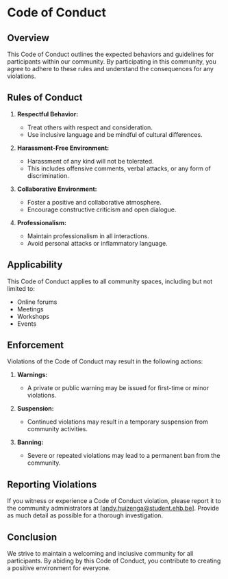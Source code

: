 # Code of Conduct

## Overview

This Code of Conduct outlines the expected behaviors and guidelines for participants within our community. By participating in this community, you agree to adhere to these rules and understand the consequences for any violations.

## Rules of Conduct

1. **Respectful Behavior:**
   - Treat others with respect and consideration.
   - Use inclusive language and be mindful of cultural differences.

2. **Harassment-Free Environment:**
   - Harassment of any kind will not be tolerated.
   - This includes offensive comments, verbal attacks, or any form of discrimination.

3. **Collaborative Environment:**
   - Foster a positive and collaborative atmosphere.
   - Encourage constructive criticism and open dialogue.

4. **Professionalism:**
   - Maintain professionalism in all interactions.
   - Avoid personal attacks or inflammatory language.

## Applicability

This Code of Conduct applies to all community spaces, including but not limited to:
- Online forums
- Meetings
- Workshops
- Events

## Enforcement

Violations of the Code of Conduct may result in the following actions:

1. **Warnings:**
   - A private or public warning may be issued for first-time or minor violations.

2. **Suspension:**
   - Continued violations may result in a temporary suspension from community activities.

3. **Banning:**
   - Severe or repeated violations may lead to a permanent ban from the community.

## Reporting Violations

If you witness or experience a Code of Conduct violation, please report it to the community administrators at [andy.huizenga@student.ehb.be]. Provide as much detail as possible for a thorough investigation.

## Conclusion

We strive to maintain a welcoming and inclusive community for all participants. By abiding by this Code of Conduct, you contribute to creating a positive environment for everyone.
